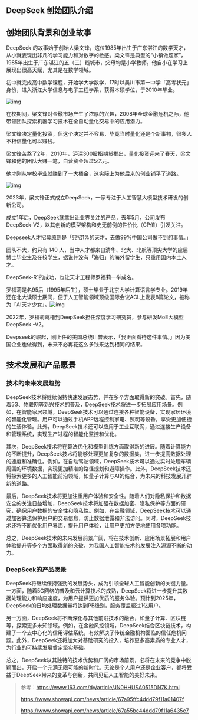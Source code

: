 ## DeepSeek 创始团队介绍

## 创始团队背景和创业故事

DeepSeek 的故事始于创始人梁文锋，这位1985年出生于广东湛江的数学天才，从小就表现出非凡的学习能力和对数字的敏感。梁文锋是典型的“小镇做题家”，1985年出生于广东湛江的五（三）线城市，父母均是小学教师。他自小在学习上展现出很高天赋，尤其是在数学领域。

初中就完成高中数学课程，开始学大学数学，17时以吴川市第一中学「高考状元」身份，进入浙江大学信息与电子工程学系，获得本硕学位，于2010年毕业。

![img](https://pic.yupi.icu/yuyi/1739447787672-285ecbc5-2189-4ab8-b6fb-1e1b13f65977.png)

在校期间，梁文锋对金融市场产生了浓厚的兴趣，2008年全球金融危机之际，他带领团队探索机器学习技术在全自动量化交易中的应用潜力。

梁文锋决定量化投资，但这个决定并不容易，毕竟当时量化还是个新事物，很多人不相信量化可以赚钱。

梁文锋苦熬了2年，2010年，沪深300股指期货推出，量化投资迎来了春天，梁文锋和他的团队大赚一笔，自营资金超过5亿元。

他才刚从学校毕业就赚到了一大桶金，这实际上为他后来的创业铺平了道路。

![img](https://pic.yupi.icu/yuyi/1739447876297-6317dce2-eb58-4a75-b3a5-22ea4875c14c.png)

2023年，梁文锋正式成立DeepSeek，一家专注于人工智慧大模型技术研发的创新公司。

成立1年后，DeepSeek就拿出让业界关注的产品，去年5月，公司发布DeepSeek-V2，以其创新的模型架构和史无前例的性价比（CP值）引发关注。

Deepseek人才招募原则是「只招1%的天才，去做99%中国公司做不到的事情。」

团队不大，约只有 140 人，当中人才都来自清华、北大、北航等顶尖大学的应届博士毕业生及在校学生，据说并没有「海归」的海外留学生，只重用国内本土人才。

DeepSeek-R1的成功，也让天才工程师罗福莉一举成名。

罗福莉是名95后（1995年后生），硕士毕业于北京大学计算语言学专业。2019年还在北大读硕士期间，便于人工智能领域顶级国际会议ACL上发表8篇论文，被称为「AI天才少女」。![img](https://pic.yupi.icu/yuyi/1739447891315-cfe2a9b0-02ea-4e87-95b5-c076243ec251.png)

2022年，罗福莉跳槽到DeepSeek担任深度学习研究员，参与研发MoE大模型DeepSeek -V2。

Deepseek的崛起，刚上任的美国总统川普表示，「我正面看待这件事情。」因为美国企业也做得到，未来不必再花这么多钱来达到相同的结果。

## 技术发展和产品愿景

### 技术的未来发展趋势

DeepSeek技术将继续保持快速发展态势，并在多个方面取得新的突破。首先，随着5G、物联网等新兴技术的普及，DeepSeek技术将进一步拓展应用场景。例如，在智能家居领域，DeepSeek技术可以通过连接各种智能设备，实现家居环境的智能化管理。用户可以通过手机APP远程控制家电、照明等设备，享受更加便捷的生活体验。此外，DeepSeek技术还可以应用于工业互联网，通过连接生产设备和管理系统，实现生产过程的智能化监控和优化。

其次，DeepSeek技术将在算法优化和模型训练方面取得新的进展。随着计算能力的不断提升，DeepSeek技术将能够处理更加复杂的数据集，进一步提高数据处理的速度和准确性。例如，在自动驾驶领域，DeepSeek技术可以通过实时处理车辆周围的环境数据，实现更加精准的路径规划和避障操作。此外，DeepSeek技术还将探索更多的人工智能前沿领域，如量子计算与AI的结合，为未来的科技发展开辟新的道路。

最后，DeepSeek技术将更加注重用户体验和安全性。随着人们对隐私保护和数据安全的关注日益增加，DeepSeek技术将加强在数据加密、隐私保护等方面的研究，确保用户数据的安全性和隐私性。例如，在金融领域，DeepSeek技术可以通过加密算法保护用户的交易信息，防止数据泄露和非法访问。同时，DeepSeek技术还将不断优化用户界面，提升用户体验，让用户更加方便地使用各项功能。

总之，DeepSeek技术的未来发展前景广阔，将在技术创新、应用场景拓展和用户体验提升等多个方面取得新的突破，为我国人工智能技术的发展注入源源不断的动力。

### DeepSeek的产品愿景

DeepSeek将继续保持强劲的发展势头，成为引领全球人工智能创新的关键力量。一方面，随着5G网络的普及和云计算技术的成熟，DeepSeek将进一步提升其数据处理能力和响应速度，为用户提供更加优质的服务体验。预计到2025年，DeepSeek的日均处理数据量将达到PB级别，服务覆盖超过1亿用户。

另一方面，DeepSeek将不断深化与其他前沿技术的融合，如量子计算、区块链等，探索更多未知领域。例如，在金融风控领域，DeepSeek结合区块链技术，构建了一个去中心化的信用评估系统，有效解决了传统金融机构面临的信任危机问题。此外，DeepSeek还将加大对基础研究的投入，培养更多高素质的专业人才，为行业的可持续发展奠定坚实基础。

总之，DeepSeek以其独特的技术优势和广阔的市场前景，必将在未来的竞争中脱颖而出，开启一个充满无限可能的新时代。无论是个人用户还是企业客户，都将受益于DeepSeek带来的变革与创新，共同见证人工智能的美好未来。 



>  参考：https://www.163.com/dy/article/JN0HHUSA0515DN7K.html
>
> https://www.showapi.com/news/article/67a95ffc4ddd79f11a01407f
>
> https://www.showapi.com/news/article/67a55bc44ddd79f11a6435e7